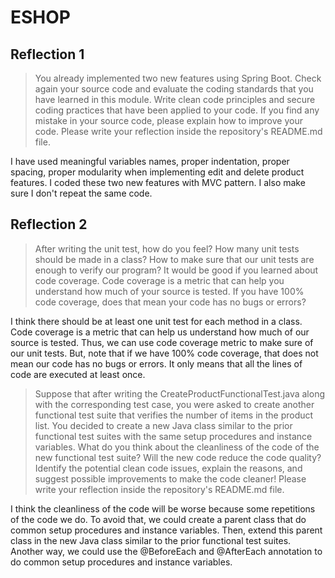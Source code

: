 # ESHOP

## Reflection 1
> You already implemented two new features using Spring Boot. Check again your source code and evaluate the coding standards that you have learned in this module. Write clean code principles and secure coding practices that have been applied to your code.  If you find any mistake in your source code, please explain how to improve your code. Please write your reflection inside the repository's README.md file.

I have used meaningful variables names, proper indentation, proper spacing, proper modularity when implementing edit and delete product features. I coded these two new features with MVC pattern. I also make sure I don't repeat the same code.

## Reflection 2
> After writing the unit test, how do you feel? How many unit tests should be made in a class? How to make sure that our unit tests are enough to verify our program? It would be good if you learned about code coverage. Code coverage is a metric that can help you understand how much of your source is tested. If you have 100% code coverage, does that mean your code has no bugs or errors? 

I think there should be at least one unit test for each method in a class. Code coverage is a metric that can help us understand how much of our source is tested. Thus, we can use code coverage metric to make sure of our unit tests. But, note that if we have 100% code coverage, that does not mean our code has no bugs or errors. It only means that all the lines of code are executed at least once.

> Suppose that after writing the CreateProductFunctionalTest.java along with the corresponding test case, you were asked to create another functional test suite that verifies the number of items in the product list. You decided to create a new Java class similar to the prior functional test suites with the same setup procedures and instance variables. What do you think about the cleanliness of the code of the new functional test suite? Will the new code reduce the code quality? Identify the potential clean code issues, explain the reasons, and suggest possible improvements to make the code cleaner! Please write your reflection inside the repository's README.md file.

I think the cleanliness of the code will be worse because some repetitions of the code we do. To avoid that, we could create a parent class that do common setup procedures and instance variables. Then, extend this parent class in the new Java class similar to the prior functional test suites. Another way, we could use the @BeforeEach and @AfterEach annotation to do common setup procedures and instance variables.
